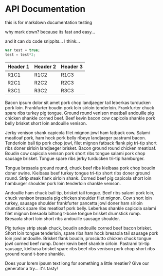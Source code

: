 API Documentation
=================

this is for markdown documentation testing

why mark down? because its fast and easy...

and it can do code snippits... I think...

```js
var test = true;
test = test*2;
```

| Header 1 | Header 2 | Header 3 |
| -------- | -------- | -------- |
| R1C1 | R1C2 | R1C3 |
| R2C1 | R2C2 | R2C3 |
| R3C1 | R3C2 | R3C3 |

Bacon ipsum dolor sit amet pork chop landjaeger tail leberkas turducken pork loin. Frankfurter boudin pork loin sirloin tenderloin. Frankfurter chuck spare ribs turkey pig tongue. Ground round venison meatball andouille pig chicken shankle corned beef. Beef kevin bacon cow capicola shankle pork belly brisket short loin andouille venison.

Jerky venison shank capicola filet mignon jowl ham fatback cow. Salami meatloaf pork, ham hock pork belly ribeye landjaeger pastrami bacon. Tenderloin ball tip pork chop jowl, filet mignon fatback flank pig tri-tip short ribs doner sirloin landjaeger brisket. Bacon ground round chicken meatloaf. Boudin cow capicola venison pork short ribs tongue salami pork chop sausage brisket. Tongue spare ribs jerky turducken tri-tip hamburger.

Tongue bresaola ground round, chuck beef ribs kielbasa pork chop boudin doner swine. Kielbasa beef turkey tongue tri-tip short ribs doner ground round. Strip steak flank sirloin shank. Corned beef pig capicola short loin hamburger shoulder pork loin tenderloin shankle venison.

Andouille ham chuck ball tip, brisket tail tongue. Beef ribs salami pork loin, chuck venison bresaola pig chicken shoulder filet mignon. Cow short loin turkey, sausage shoulder frankfurter pancetta jowl doner ham sirloin drumstick spare ribs meatloaf pork belly. Leberkas shankle capicola salami filet mignon bresaola biltong t-bone tongue brisket drumstick rump. Bresaola short loin short ribs andouille sausage shoulder.

Pig turkey strip steak chuck, boudin andouille corned beef bacon brisket. Short loin tongue tenderloin, spare ribs ham hock bresaola tail sausage pork loin jowl andouille. Brisket flank boudin, prosciutto chicken chuck tongue jowl corned beef rump. Doner kevin beef shankle sirloin. Pastrami tri-tip sausage, kielbasa brisket spare ribs beef ribs venison pork chop short ribs ground round t-bone shankle.

Does your lorem ipsum text long for something a little meatier? Give our generator a try... it's tasty!
